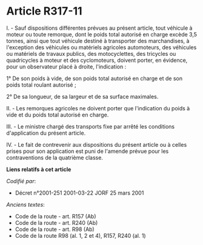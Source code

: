 # Article R317-11

I. - Sauf dispositions différentes prévues au présent article, tout véhicule à moteur ou toute remorque, dont le poids total
autorisé en charge excède 3,5 tonnes, ainsi que tout véhicule destiné à transporter des marchandises, à l'exception des
véhicules ou matériels agricoles automoteurs, des véhicules ou matériels de travaux publics, des motocyclettes, des tricycles
ou quadricycles à moteur et des cyclomoteurs, doivent porter, en évidence, pour un observateur placé à droite, l'indication :

1° De son poids à vide, de son poids total autorisé en charge et de son poids total roulant autorisé ;

2° De sa longueur, de sa largeur et de sa surface maximales.

II. - Les remorques agricoles ne doivent porter que l'indication du poids à vide et du poids total autorisé en charge.

III. - Le ministre chargé des transports fixe par arrêté les conditions d'application du présent article.

IV. - Le fait de contrevenir aux dispositions du présent article ou à celles prises pour son application est puni de l'amende
prévue pour les contraventions de la quatrième classe.

**Liens relatifs à cet article**

_Codifié par_:

  - Décret n°2001-251 2001-03-22 JORF 25 mars 2001

_Anciens textes_:

  - Code de la route - art. R157 (Ab)
  - Code de la route - art. R240 (Ab)
  - Code de la route - art. R98 (Ab)
  - Code de la route R98 (al. 1, 2 et 4), R157, R240 (al. 1)
